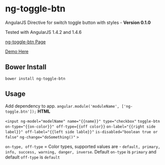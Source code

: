 # ng-toggle-btn

AngularJS Directive for switch toggle button with styles - **Version 0.1.0**


Tested with AngularJS 1.4.2 and 1.4.6

[ng-toggle-btn Page](http://shijukbabu.github.io/ng-toggle-btn/)

[Demo Here](http://plnkr.co/edit/oUxD3vgUsnM2Hrgd2cA4?p=preview)

## Bower Install 
`bower install ng-toggle-btn`
## Usage
Add dependency to app.
`angular.module('moduleName', ['ng-toggle.btn']);`
**HTML**

`<input ng-model="modelName" name="{{name}}" type="checkbox"`
	`toggle-btn `
        `on-type="{{on-color}}" off-type={{off color}}`
        `on-label="{{right side label}}" off-label="{{left side lable}}"`
        `is-disabled="boolean true or false"`
        `ng-change="doSomething()"`
`>`

`on-type, off-type` = Color types, supported values are - `default, primary, info, success, warning, danger, inverse`. Default `on-type` is `primary` and default `off-type` is `default`
                    
